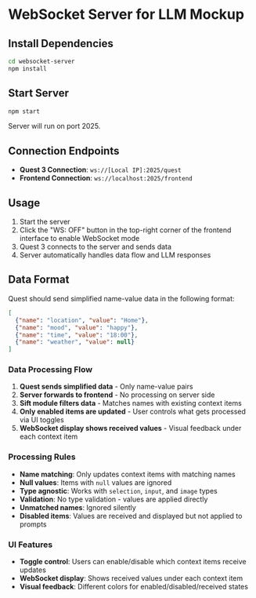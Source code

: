 # WebSocket Server for LLM Mockup

## Install Dependencies

```bash
cd websocket-server
npm install
```

## Start Server

```bash
npm start
```

Server will run on port 2025.

## Connection Endpoints

- **Quest 3 Connection**: `ws://[Local IP]:2025/quest`
- **Frontend Connection**: `ws://localhost:2025/frontend`

## Usage

1. Start the server
2. Click the "WS: OFF" button in the top-right corner of the frontend interface to enable WebSocket mode
3. Quest 3 connects to the server and sends data
4. Server automatically handles data flow and LLM responses

## Data Format

Quest should send simplified name-value data in the following format:

```json
[
  {"name": "location", "value": "Home"},
  {"name": "mood", "value": "happy"},
  {"name": "time", "value": "18:00"},
  {"name": "weather", "value": null}
]
```

### Data Processing Flow

1. **Quest sends simplified data** - Only name-value pairs
2. **Server forwards to frontend** - No processing on server side
3. **Sift module filters data** - Matches names with existing context items
4. **Only enabled items are updated** - User controls what gets processed via UI toggles
5. **WebSocket display shows received values** - Visual feedback under each context item

### Processing Rules

- **Name matching**: Only updates context items with matching names
- **Null values**: Items with `null` values are ignored
- **Type agnostic**: Works with `selection`, `input`, and `image` types
- **Validation**: No type validation - values are applied directly
- **Unmatched names**: Ignored silently
- **Disabled items**: Values are received and displayed but not applied to prompts

### UI Features

- **Toggle control**: Users can enable/disable which context items receive updates
- **WebSocket display**: Shows received values under each context item
- **Visual feedback**: Different colors for enabled/disabled/received states 